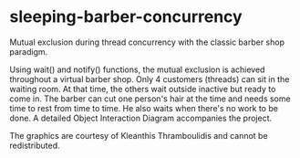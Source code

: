 # sleeping-barber-concurrency
Mutual exclusion during thread concurrency with the classic barber shop paradigm.

Using wait() and notify() functions, the mutual exclusion is achieved throughout a virtual barber shop.
Only 4 customers (threads) can sit in the waiting room. At that time, the others wait outside inactive but ready to come in.
The barber can cut one person's hair at the time and needs some time to rest from time to time.
He also waits when there's no work to be done.
A detailed Object Interaction Diagram accompanies the project.

The graphics are courtesy of Kleanthis Thramboulidis and cannot be redistributed.
